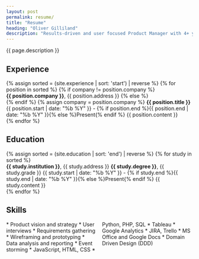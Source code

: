 ```yaml
---
layout: post
permalink: resume/
title: "Resume"
heading: "Oliver Gilliland"
description: "Results-driven and user focused Product Manager with 4+ years experience, seeking to leverage proven leadership and strategy skills to grow revenue in a fast-paced tech firm. Excited by opportunities that empower customers and deliver positive social impact."
---
```

{{ page.description }}

## Experience
<div class="about__timeline">
  {% assign sorted = (site.experience | sort: 'start') | reverse %}
  {% for position in sorted %}
  {% if company != position.company %}
  <div class="timeline__block timeline__block--logo" style="--bg-image: url('{{ position.image }}')">
    <span class="timeline__title"><b>{{ position.company }}</b>, {{ position.address }}</span>
  {% else %}
  <div class="timeline__block">
  {% endif %}
    {% assign company = position.company %}
    <span class="timeline__position"><b>{{ position.title }}</b></span>
    <span class="timeline__date info-text">{{ position.start | date: "%b %Y" }} - {% if position.end %}{{ position.end | date: "%b %Y" }}{% else %}Present{% endif %}</span>
    {{ position.content }}
  </div>
  {% endfor %}
</div>

## Education
<div class="about__timeline">
  {% assign sorted = (site.education | sort: 'end') | reverse %}
  {% for study in sorted %}
  <div class="timeline__block">
    <span class="timeline__title"><b>{{ study.institution }}</b>, {{ study.address }}</span>
    <span class="timeline__position"><b>{{ study.degree }}</b>, {{ study.grade }}</span>
    <span class="timeline__date info-text">{{ study.start | date: "%b %Y" }} - {% if study.end %}{{ study.end | date: "%b %Y" }}{% else %}Present{% endif %}</span>
    {{ study.content }}
  </div>
  {% endfor %}
</div>

## Skills
<div style="column-count: 2" markdown="1">
* Product vision and strategy
* User interviews
* Requirements gathering
* Wireframing and prototyping
* Data analysis and reporting
* Event storming
* JavaScript, HTML, CSS
* Python, PHP, SQL
* Tableau
* Google Analytics
* JIRA, Trello
* MS Office and Google Docs
* Domain Driven Design (DDD)
</div>